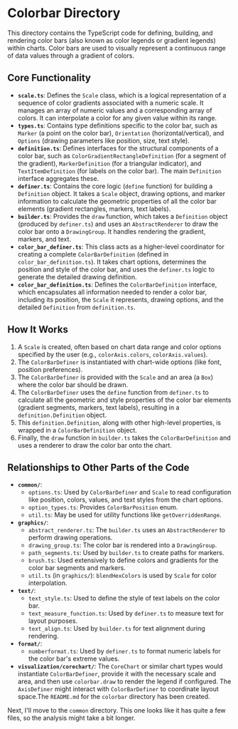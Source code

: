 # Colorbar Directory

This directory contains the TypeScript code for defining, building, and rendering color bars (also known as color legends or gradient legends) within charts. Color bars are used to visually represent a continuous range of data values through a gradient of colors.

## Core Functionality

*   **`scale.ts`**: Defines the `Scale` class, which is a logical representation of a sequence of color gradients associated with a numeric scale. It manages an array of numeric values and a corresponding array of colors. It can interpolate a color for any given value within its range.
*   **`types.ts`**: Contains type definitions specific to the color bar, such as `Marker` (a point on the color bar), `Orientation` (horizontal/vertical), and `Options` (drawing parameters like position, size, text style).
*   **`definition.ts`**: Defines interfaces for the structural components of a color bar, such as `ColorGradientRectangleDefinition` (for a segment of the gradient), `MarkerDefinition` (for a triangular indicator), and `TextItemDefinition` (for labels on the color bar). The main `Definition` interface aggregates these.
*   **`definer.ts`**: Contains the core logic (`define` function) for building a `Definition` object. It takes a `Scale` object, drawing options, and marker information to calculate the geometric properties of all the color bar elements (gradient rectangles, markers, text labels).
*   **`builder.ts`**: Provides the `draw` function, which takes a `Definition` object (produced by `definer.ts`) and uses an `AbstractRenderer` to draw the color bar onto a `DrawingGroup`. It handles rendering the gradient, markers, and text.
*   **`color_bar_definer.ts`**: This class acts as a higher-level coordinator for creating a complete `ColorBarDefinition` (defined in `color_bar_definition.ts`). It takes chart options, determines the position and style of the color bar, and uses the `definer.ts` logic to generate the detailed drawing definition.
*   **`color_bar_definition.ts`**: Defines the `ColorBarDefinition` interface, which encapsulates all information needed to render a color bar, including its position, the `Scale` it represents, drawing options, and the detailed `Definition` from `definition.ts`.

## How It Works

1.  A `Scale` is created, often based on chart data range and color options specified by the user (e.g., `colorAxis.colors`, `colorAxis.values`).
2.  The `ColorBarDefiner` is instantiated with chart-wide options (like font, position preferences).
3.  The `ColorBarDefiner` is provided with the `Scale` and an area (a `Box`) where the color bar should be drawn.
4.  The `ColorBarDefiner` uses the `define` function from `definer.ts` to calculate all the geometric and style properties of the color bar elements (gradient segments, markers, text labels), resulting in a `definition.Definition` object.
5.  This `definition.Definition`, along with other high-level properties, is wrapped in a `ColorBarDefinition` object.
6.  Finally, the `draw` function in `builder.ts` takes the `ColorBarDefinition` and uses a renderer to draw the color bar onto the chart.

## Relationships to Other Parts of the Code

*   **`common/`**:
    *   `options.ts`: Used by `ColorBarDefiner` and `Scale` to read configuration like position, colors, values, and text styles from the chart options.
    *   `option_types.ts`: Provides `ColorBarPosition` enum.
    *   `util.ts`: May be used for utility functions like `getOverriddenRange`.
*   **`graphics/`**:
    *   `abstract_renderer.ts`: The `builder.ts` uses an `AbstractRenderer` to perform drawing operations.
    *   `drawing_group.ts`: The color bar is rendered into a `DrawingGroup`.
    *   `path_segments.ts`: Used by `builder.ts` to create paths for markers.
    *   `brush.ts`: Used extensively to define colors and gradients for the color bar segments and markers.
    *   `util.ts` (in `graphics/`): `blendHexColors` is used by `Scale` for color interpolation.
*   **`text/`**:
    *   `text_style.ts`: Used to define the style of text labels on the color bar.
    *   `text_measure_function.ts`: Used by `definer.ts` to measure text for layout purposes.
    *   `text_align.ts`: Used by `builder.ts` for text alignment during rendering.
*   **`format/`**:
    *   `numberformat.ts`: Used by `definer.ts` to format numeric labels for the color bar's extreme values.
*   **`visualization/corechart/`**: The `CoreChart` or similar chart types would instantiate `ColorBarDefiner`, provide it with the necessary scale and area, and then use `colorbar.draw` to render the legend if configured. The `AxisDefiner` might interact with `ColorBarDefiner` to coordinate layout space.The `README.md` for the `colorbar` directory has been created.

Next, I'll move to the `common` directory. This one looks like it has quite a few files, so the analysis might take a bit longer.
